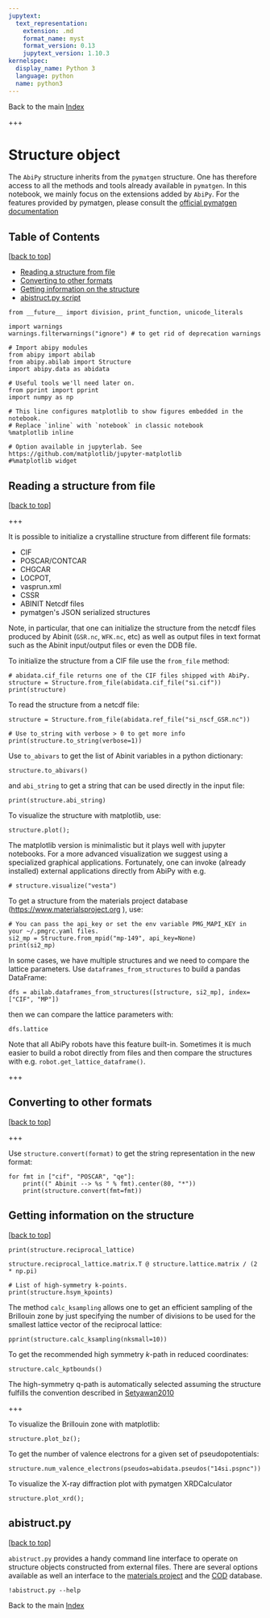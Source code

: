 ```yaml
---
jupytext:
  text_representation:
    extension: .md
    format_name: myst
    format_version: 0.13
    jupytext_version: 1.10.3
kernelspec:
  display_name: Python 3
  language: python
  name: python3
---
```


Back to the main [Index](index.ipynb) <a id="top"></a>

+++

# Structure object

The `AbiPy` structure inherits from the `pymatgen` structure. 
One has therefore access to all the methods and tools already available in `pymatgen`.
In this notebook, we mainly focus on the extensions added by `AbiPy`. 
For the features provided by pymatgen, please consult the 
[official pymatgen documentation](http://pymatgen.org/usage.html#structures-and-molecules)

## Table of Contents
[[back to top](#top)]

- [Reading a structure from file](#Reading-a-structure-from-file)
- [Converting to other formats](#Converting-to-other-formats)
- [Getting information on the structure](#Getting-information-on-the-structure)
- [abistruct.py script](#abistruct.py)

```{code-cell} ipython3
from __future__ import division, print_function, unicode_literals

import warnings
warnings.filterwarnings("ignore") # to get rid of deprecation warnings

# Import abipy modules
from abipy import abilab
from abipy.abilab import Structure
import abipy.data as abidata

# Useful tools we'll need later on.
from pprint import pprint
import numpy as np

# This line configures matplotlib to show figures embedded in the notebook.
# Replace `inline` with `notebook` in classic notebook
%matplotlib inline   

# Option available in jupyterlab. See https://github.com/matplotlib/jupyter-matplotlib
#%matplotlib widget  
```

## Reading a structure from file
[[back to top](#top)]

+++

It is possible to initialize a crystalline structure from different file formats: 

   * CIF
   * POSCAR/CONTCAR
   * CHGCAR 
   * LOCPOT,
   * vasprun.xml
   * CSSR 
   * ABINIT Netcdf files 
   * pymatgen's JSON serialized structures

Note, in particular, that one can initialize the structure from the netcdf files  
produced by Abinit (`GSR.nc`, `WFK.nc`, etc) as well as output files in text format 
such as the Abinit input/output files or even the DDB file.

To initialize the structure from a CIF file use the `from_file` method:

```{code-cell} ipython3
# abidata.cif_file returns one of the CIF files shipped with AbiPy.
structure = Structure.from_file(abidata.cif_file("si.cif"))
print(structure)
```

To read the structure from a netcdf file:

```{code-cell} ipython3
structure = Structure.from_file(abidata.ref_file("si_nscf_GSR.nc"))

# Use to_string with verbose > 0 to get more info 
print(structure.to_string(verbose=1))
```

Use `to_abivars` to get the list of Abinit variables in a python dictionary:

```{code-cell} ipython3
structure.to_abivars()
```

and `abi_string` to get a string that can be used directly in the input file:

```{code-cell} ipython3
print(structure.abi_string)
```

To visualize the structure with matplotlib, use:

```{code-cell} ipython3
structure.plot();
```

The matplotlib version is minimalistic but it plays well with jupyter notebooks.
For a more advanced visualization we suggest using a specialized graphical applications.
Fortunately, one can invoke (already installed) external applications directly from AbiPy with e.g.

```{code-cell} ipython3
# structure.visualize("vesta")
```

To get a structure from the materials project database 
(https://www.materialsproject.org ), use:

```{code-cell} ipython3
# You can pass the api_key or set the env variable PMG_MAPI_KEY in your ~/.pmgrc.yaml files.
si2_mp = Structure.from_mpid("mp-149", api_key=None)
print(si2_mp)
```

In some cases, we have multiple structures and we need to compare the lattice parameters. 
Use `dataframes_from_structures` to build a pandas DataFrame:

```{code-cell} ipython3
dfs = abilab.dataframes_from_structures([structure, si2_mp], index=["CIF", "MP"])
```

then we can compare the lattice parameters with:

```{code-cell} ipython3
dfs.lattice
```

Note that all AbiPy robots have this feature built-in. 
Sometimes it is much easier to build a robot directly from files 
and then compare the structures with e.g. `robot.get_lattice_dataframe()`.

+++

## Converting to other formats
[[back to top](#top)]

+++

Use `structure.convert(format)` to get the string representation in the new format:

```{code-cell} ipython3
for fmt in ["cif", "POSCAR", "qe"]:
    print((" Abinit --> %s " % fmt).center(80, "*"))
    print(structure.convert(fmt=fmt))
```

## Getting information on the structure
[[back to top](#top)]

```{code-cell} ipython3
print(structure.reciprocal_lattice)
```

```{code-cell} ipython3
structure.reciprocal_lattice.matrix.T @ structure.lattice.matrix / (2 * np.pi)
```

```{code-cell} ipython3
# List of high-symmetry k-points.
print(structure.hsym_kpoints)
```

The method `calc_ksampling` allows one to get an efficient sampling of the Brillouin zone 
by just specifying the number of divisions to be used for the smallest lattice vector of the reciprocal lattice:

```{code-cell} ipython3
pprint(structure.calc_ksampling(nksmall=10))
```

To get the recommended high symmetry $k$-path in reduced coordinates:

```{code-cell} ipython3
structure.calc_kptbounds()
```

The high-symmetry q-path is automatically selected assuming
the structure fulfills the convention described in [Setyawan2010](https://doi.org/10.1016/j.commatsci.2010.05.010)

+++

To visualize the Brillouin zone with matplotlib:

```{code-cell} ipython3
structure.plot_bz();
```

To get the number of valence electrons for a given set of pseudopotentials: 

```{code-cell} ipython3
structure.num_valence_electrons(pseudos=abidata.pseudos("14si.pspnc"))
```

To visualize the X-ray diffraction plot with pymatgen XRDCalculator

```{code-cell} ipython3
structure.plot_xrd();
```

## abistruct.py 
[[back to top](#top)]

`abistruct.py` provides a handy command line interface to operate on structure objects 
constructed from external files. 
There are several options available as well an interface to the [materials project](http://materialsproject.org/)
and the [COD](http://www.crystallography.net/cod/) database.

```{code-cell} ipython3
!abistruct.py --help
```

Back to the main [Index](index.ipynb)
